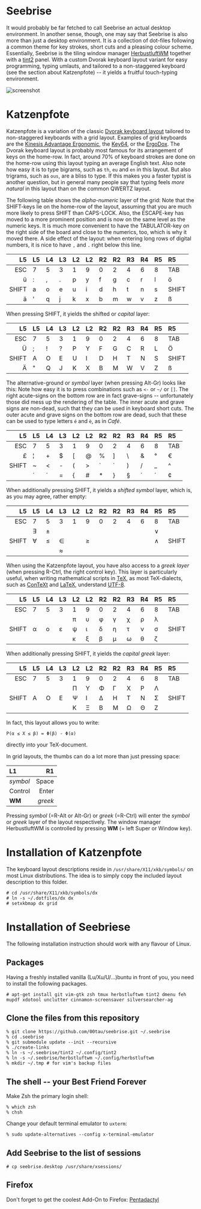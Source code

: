 Seebrise
========

It would probably be far fetched to call Seebrise an actual desktop
environment. In another sense, though, one may say that Seebrise is also more
than just a desktop environment.  It is a collection of dot-files following a
common theme for key strokes, short cuts and a pleasing colour scheme.
Essentially, Seebrise is the tiling window manager
[HerbustluftWM](http://www.herbstluftwm.org/) together with a
[tint2](http://www.herbstluftwm.org/) panel.  With a custom Dvorak keyboard
layout variant for easy programming, typing umlauts, and tailored to a
non-staggered keyboard (see
the section about Katzenpfote) -- it yields a fruitful touch-typing environment.

![screenshot][screenshot]

Katzenpfote
===========

Katzenpfote is a variation of the classic [Dvorak keyboard
layout](https://en.wikipedia.org/wiki/Dvorak_Simplified_Keyboard#Original_Dvorak_layout)
tailored to non-staggered keyboards with a grid layout.  Examples of grid
keyboards are the [Kinesis Advantage
Ergonomic](https://www.kinesis-ergo.com/shop/advantage-for-pc-mac/), the
[Key64](http://www.key64.org), or the [ErgoDox](http://ergodox.org/).  The
Dvorak keyboard layout is probably most famous for its arrangement of keys on
the home-row.  In fact, around 70% of keyboard strokes are done on the home-row
using this layout typing an average English text.  Also note how easy it is to
type bigrams, such as `th`, `eu` and `en` in this layout.  But also trigrams,
such as `ous`, are a bliss to type.  If this makes you a faster typist is
another question, but in general many people say that typing feels *more
natural* in this layout than on the common QWERTZ layout.

The following table shows the *alpha-numeric* layer of the grid: Note that the
SHIFT-keys lie on the home-row of the layout, assuming that you are much more
likely to press SHIFT than CAPS-LOCK.  Also, the ESCAPE-key has moved to a more
prominent position and is now on the same level as the numeric keys.
It is much more convenient to have the TABULATOR-key on the right side of the
board and close to the numerics, too, which is why it moved there.  A side
effect of the layout: when entering long rows of digital numbers, it is nice to
have `,` and `.` right below this line.

| L5    | L5 | L4 | L3 | L2 | L2 | R2 | R2 | R3 | R4 | R5 | R5    |
|------:|----|----|----|----|----|----|----|----|----|----|:------|
| ESC   | 7  | 5  | 3  | 1  | 9  | 0  | 2  | 4  | 6  | 8  | TAB   |
| ü     | :  | ,  | .  | p  | y  | f  | g  | c  | r  | l  | ö     |
| SHIFT | a  | o  | e  | u  | i  | d  | h  | t  | n  | s  | SHIFT |
| ä     | '  | q  | j  | k  | x  | b  | m  | w  | v  | z  | ß     |

When pressing SHIFT, it yields the shifted or *capital* layer:

| L5    | L5 | L4 | L3 | L2 | L2 | R2 | R2 | R3 | R4 | R5 | R5    |
|------:|----|----|----|----|----|----|----|----|----|----|:------|
| ESC   | 7  | 5  | 3  | 1  | 9  | 0  | 2  | 4  | 6  | 8  | TAB   |
| Ü     | ;  | !  | ?  | P  | Y  | F  | G  | C  | R  | L  | Ö     |
| SHIFT | A  | O  | E  | U  | I  | D  | H  | T  | N  | S  | SHIFT |
| Ä     | "  | Q  | J  | K  | X  | B  | M  | W  | V  | Z  | ß     |

The alternative-ground or *symbol* layer (when pressing Alt-Gr) looks
like this: Note how easy it is to press combinations such as `<-` or `~/` or
`[]`.  The right acute-signs on the bottom row are in fact grave-signs --
unfortunately those did mess up the rendering of the table.  The inner acute
and grave signs are non-dead, such that they can be used in keyboard short
cuts.  The outer acute and grave signs on the bottom row are dead, such that
these can be used to type letters `é` and `è`, as in *Café*.

| L5    | L5 | L4 | L3 | L2 | L2 | R2 | R2 | R3 | R4 | R5 | R5    |
|------:|----|----|----|----|----|----|----|----|----|----|:------|
| ESC   | 7  | 5  | 3  | 1  | 9  | 0  | 2  | 4  | 6  | 8  | TAB   |
| £     | ¦  | +  | $  | [  | @  | %  | ]  | \  | &  | °  | €     |
| SHIFT | ~  | <  | -  | (  | >  | `|`| )  | /  | _  | ^  | SHIFT |
|       | ´  | ´  | =  | {  | #  | *  | }  | §  | ´  | ´  | ¢     |

When additionally pressing SHIFT, it yields a *shifted symbol* layer, which is,
as you may agree, rather empty:

| L5    | L5 | L4 | L3 | L2 | L2 | R2 | R2 | R3 | R4 | R5 | R5    |
|------:|----|----|----|----|----|----|----|----|----|----|:------|
| ESC   | 7  | 5  | 3  | 1  | 9  | 0  | 2  | 4  | 6  | 8  | TAB   |
|       | ∃  | ±  |    |    |    |    |    |    |    | ∨  |       |
| SHIFT | ∀  | ≤  | ∈  |    | ≥  |    |    |    |    | ∧  | SHIFT |
|       |    |    | ≈  |    |    |    |    |    |    |    |       |

When using the Katzenpfote layout, you have also access to a *greek layer*
(when pressing R-Ctrl, the right control key).  This layer is particularly
useful, when writing mathematical scripts in [TeX](http://tug.org/), as most
TeX-dialects, such as [ConTeXt](http://wiki.contextgarden.net/) and
[LaTeX](http://www.latex-project.org/), understand
[UTF-8](http://www.utf-8.com/).

| L5    | L5 | L4 | L3 | L2 | L2 | R2 | R2 | R3 | R4 | R5 | R5    |
|------:|----|----|----|----|----|----|----|----|----|----|:------|
| ESC   | 7  | 5  | 3  | 1  | 9  | 0  | 2  | 4  | 6  | 8  | TAB   |
|       |    |    |    | π  | υ  | φ  | γ  | χ  | ρ  | λ  |       |
| SHIFT | α  | ο  | ε  | ψ  | ι  | δ  | η  | τ  | ν  | σ  | SHIFT |
|       |    |    |    | κ  | ξ  | β  | μ  | ω  | θ  | ζ  |       |

When additionally pressing SHIFT, it yields the *capital greek* layer:

| L5    | L5 | L4 | L3 | L2 | L2 | R2 | R2 | R3 | R4 | R5 | R5    |
|------:|----|----|----|----|----|----|----|----|----|----|:------|
| ESC   | 7  | 5  | 3  | 1  | 9  | 0  | 2  | 4  | 6  | 8  | TAB   |
|       |    |    |    | Π  | Υ  | Φ  | Γ  | Χ  | Ρ  | Λ  |       |
| SHIFT | Α  | Ο  | Ε  | Ψ  | Ι  | Δ  | Η  | Τ  | Ν  | Σ  | SHIFT |
|       |    |    |    | Κ  | Ξ  | Β  | Μ  | Ω  | Θ  | Ζ  |       |

In fact, this layout allows you to write:

```
P(α ≤ X ≤ β) = Φ(β) - Φ(α)
```

directly into your TeX-document.

In grid layouts, the thumbs can do a lot more than just pressing space:

| L1 | R1 |
|:----|----:|
| *symbol* | Space |
| Control | Enter |
| **WM** | *greek* |

Pressing *symbol* (=R-Alt or Alt-Gr) or *greek* (=R-Ctrl) will enter the
*symbol* or *greek* layer of the layout respectively.  The window manager
HerbustluftWM is controlled by pressing **WM** (= left Super or Window key).


Installation of Katzenpfote
===========================

The keyboard layout descriptions reside in `/usr/share/X11/xkb/symbols/` on
most Linux distributions.  The idea is to simply copy the included layout
description to this folder.

```
# cd /usr/share/X11/xkb/symbols/dx
# ln -s ~/.dotfiles/dx dx
# setxkbmap dx grid
```

Installation of Seebriese
=========================

The following installation instruction should work with any flavour of Linux.

Packages
--------

Having a freshly installed vanilla (Lu/Xu/U/...)buntu in front of you, you need to
install the following packages.

```
# apt-get install git vim-gtk zsh tmux herbstluftwm tint2 dmenu feh mupdf xdotool unclutter cinnamon-screensaver silversearcher-ag
```

Clone the files from this repository
------------------------------------

```
% git clone https://github.com/00tau/seebrise.git ~/.seebrise
% cd .seebrise
% git submodule update --init --recursive
% ./create-links
% ln -s ~/.seebrise/tint2 ~/.config/tint2
% ln -s ~/.seebrise/herbstluftwm ~/.config/herbstluftwm
% mkdir ~/.tmp # for vim's backup files
```

The shell -- your Best Friend Forever
-------------------------------------

Make Zsh the primary login shell:

```
% which zsh
% chsh
```

Change your default terminal emulator to `uxterm`:

```
% sudo update-alternatives --config x-terminal-emulator
```

Add Seebrise to the list of sessions
------------------------------------

```
# cp seebrise.desktop /usr/share/xsessions/
```

Firefox
-------

Don't forget to get the coolest Add-On to Firefox: [Pentadactyl](http://5digits.org/pentadactyl/)

[screenshot]: https://lh3.googleusercontent.com/-sTswtdTJSn8/VUoppqaEcTI/AAAAAAAAAKM/8DOzbbkGxkI/w506-h285/test.png
